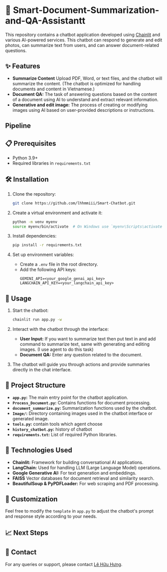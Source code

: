 # 📝 Smart-Document-Summarization-and-QA-Assistantt

This repository contains a chatbot application developed using [Chainlit](https://www.chainlit.io/) and various AI-powered services. This chatbot can respond to generate and edit photos, can summarize text from users, and can answer document-related questions.

## ✨ Features

- **Summarize Content** Upload PDF, Word, or text files, and the chatbot will summarize the content. (The chatbot is optimized for handling documents and content in Vietnamese.)
- **Document QA:** The task of answering questions based on the content of a document using AI to understand and extract relevant information.
- **Generative and edit image:** The process of creating or modifying images using AI based on user-provided descriptions or instructions.

## Pipeline

## 📋 Prerequisites

- Python 3.9+
- Required libraries in `requirements.txt`

## 🛠️ Installation

1. Clone the repository:
    ```bash
    git clone https://github.com/lhhmmiii/Smart-Chatbot.git
    ```

2. Create a virtual environment and activate it:
    ```bash
    python -m venv myenv
    source myenv/bin/activate  # On Windows use `myenv\Scripts\activate`
    ```

3. Install dependencies:
    ```bash
    pip install -r requirements.txt
    ```

4. Set up environment variables:
    - Create a `.env` file in the root directory.
    - Add the following API keys:
        ```plaintext
        GEMINI_API=<your_google_genai_api_key>
        LANGCHAIN_API_KEY=<your_langchain_api_key>
        ```

## 🚀 Usage

1. Start the chatbot:
    ```bash
    chainlit run app.py -w
    ```

2. Interact with the chatbot through the interface:
    - **User Input:** If you want to summarize text then put text in and add command to summarize text, same with generating and editing images. (I use agent to do this task)
    - **Document QA:** Enter any question related to the document.

3. The chatbot will guide you through actions and provide summaries directly in the chat interface.

## 📁 Project Structure

- **`app.py`:** The main entry point for the chatbot application.
- **`Process_Document.py`:** Contains functions for document processing.
- **`document_summarize.py`:** Summarization functions used by the chatbot.
- **`Image/`:** Directory containing images used in the chatbot interface or generated image.
- **`tools.py`:** contain tools which agent choose
- **`history_chatbot.py`:** history of chatbot
- **`requirements.txt`:** List of required Python libraries.

## 🤖 Technologies Used

- **Chainlit:** Framework for building conversational AI applications.
- **LangChain:** Used for handling LLM (Large Language Model) operations.
- **Google Generative AI:** For text generation and embeddings.
- **FAISS** Vector databases for document retrieval and similarity search.
- **BeautifulSoup & PyPDFLoader:** For web scraping and PDF processing.

## 🎨 Customization

Feel free to modify the `template` in `app.py` to adjust the chatbot's prompt and response style according to your needs.

## 📈 Next Steps


## 📧 Contact

For any queries or support, please contact [Lê Hữu Hưng](mailto:lehuuhung30023010@gmail.com).
